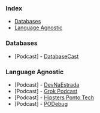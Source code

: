 ### Index

* [Databases](#databases)
* [Language Agnostic](#language-agnostic)


### Databases

* [Podcast] - [DatabaseCast](http://databasecast.com.br)


### Language Agnostic

* [Podcast] - [DevNaEstrada](http://devnaestrada.com.br)
* [Podcast] - [Grok Podcast](http://www.grokpodcast.com)
* [Podcast] - [Hipsters Ponto Tech](http://hipsters.tech)
* [Podcast] - [PODebug](http://www.podebug.com)

